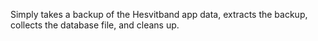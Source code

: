 Simply takes a backup of the Hesvitband app data, extracts the backup, collects the database file, and cleans up.
